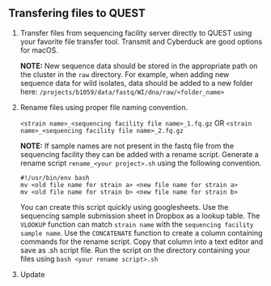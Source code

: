 ## Transfering files to QUEST

1. Transfer files from sequencing facility server directly to QUEST using your favorite file transfer tool. Transmit and Cyberduck are good options for macOS.

    **NOTE:** New sequence data should be stored in the appropriate path on the cluster in the `raw` directory. For example, when adding new sequence data for wild isolates, data should be added to a new folder here:
    `/projects/b1059/data/fastq/WI/dna/raw/<folder_name>`

2. Rename files using proper file naming convention. 
    
    `<strain name>_<sequencing facility file name>_1.fq.gz`
    OR
    `<strain name>_<sequencing facility file name>_2.fq.gz`

    **NOTE:** If sample names are not present in the fastq file from the sequencing facility they can be added with a rename script. Generate a rename script `rename_<your project>.sh` using the following convention. 
    ```
    #!/usr/bin/env bash
    mv <old file name for strain a> <new file name for strain a>
    mv <old file name for strain b> <new file name for strain b>
    ```
    You can create this script quickly using googlesheets. Use the sequencing sample submission sheet in Dropbox as a lookup table. The `VLOOKUP` function can match `strain name` with the `sequencing facility sample name`. Use the `CONCATENATE` function to create a column containing commands for the rename script. Copy that column into a text editor and save as .sh script file. Run the script on the directory containing your files using `bash <your rename script>.sh` 

3. Update 


